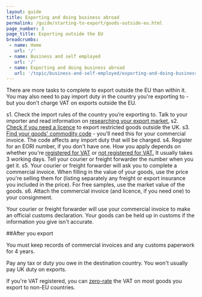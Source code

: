 ```yaml
---
layout: guide
title: Exporting and doing business abroad 
permalink: /guide/starting-to-export/goods-outside-eu.html
page_number: 3
page_title: Exporting outside the EU
breadcrumbs:
 - name: Home
   url: '/'
 - name: Business and self employed
   url: '/'
 - name: Exporting and doing business abroad
   url: '/topic/business-and-self-employed/exporting-and-doing-business-abroad.html'   
---
```


There are more tasks to complete to export outside the EU than within it. You may also need to pay import duty in the country you're exporting to - but you don't charge VAT on exports outside the EU.

s1. Check the import rules of the country you’re exporting to. Talk to your importer and read information on [researching your export market.](https://govuk-import-export.herokuapp.com/answer/choosing-export-market-ukti-experimental-sg.html)
s2. [Check if you need a licence](/guide/starting-to-export/export-licences.html) to export restricted goods outside the UK. 
s3. [Find your goods' commodity code](/start/trade-tariff.html) - you'll need this for your commercial invoice. The code affects any import duty that will be charged.
s4. Register for an EORI number, if you don't have one. How you apply depends on whether you're [registered for VAT](https://online.hmrc.gov.uk/shortforms/form/EORIVAT) or [not registered for VAT.](https://online.hmrc.gov.uk/shortforms/form/EORINonVATExport) It usually takes 3 working days. Tell your courier or freight forwarder the number when you get it. 
s5. Your courier or freight forwarder will ask you to complete a commercial invoice. When filling in the value of your goods, use the price you're selling them for (listing separately any freight or export insurance you included in the price). For free samples, use the market value of the goods. 
s6. Attach the commercial invoice (and licence, if you need one) to your consignment.

Your courier or freight forwarder will use your commercial invoice to make an official customs declaration. Your goods can be held up in customs if the information you give isn't accurate.

##After you export

You must keep records of commercial invoices and any customs paperwork for 4 years.

Pay any tax or duty you owe in the destination country. You won't usually pay UK duty on exports.

If you're VAT registered, you can [zero-rate](http://www.gov.uk/vat-businesses/vat-rates) the VAT on most goods you export to non-EU countries.
